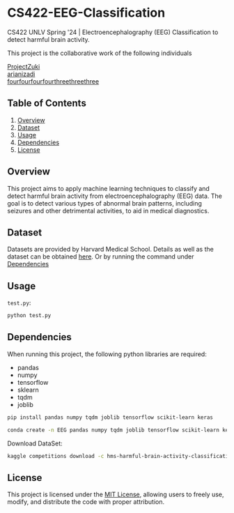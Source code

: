 # CS422-EEG-Classification

CS422 UNLV Spring '24 | Electroencephalography (EEG) Classification to detect harmful brain activity.

This project is the collaborative work of the following individuals


[ProjectZuki](https://github.com/ProjectZuki) </br>
[arianizadi](https://github.com/arianizadi) </br>
[fourfourfourfourthreethreethree](https://github.com/fourfourfourfourthreethreethree) </br>

## Table of Contents

1. [Overview](#overview)
2. [Dataset](#dataset)
3. [Usage](#usage)
4. [Dependencies](#dependencies)
5. [License](#license)

## Overview

This project aims to apply machine learning techniques to classify and detect harmful brain activity from electroencephalography (EEG) data. The goal is to detect various types of abnormal brain patterns, including seizures and other detrimental activities, to aid in medical diagnostics.

## Dataset

Datasets are provided by Harvard Medical School. Details as well as the dataset can be obtained [here](https://www.kaggle.com/competitions/hms-harmful-brain-activity-classification/data).
Or by running the command under [Dependencies](#dependencies)

## Usage
`test.py`: 
```bash
python test.py
```

## Dependencies
When running this project, the following python libraries are required:
- pandas
- numpy
- tensorflow
- sklearn
- tqdm
- joblib

```bash
pip install pandas numpy tqdm joblib tensorflow scikit-learn keras
```

```bash
conda create -n EEG pandas numpy tqdm joblib tensorflow scikit-learn keras
```

Download DataSet:
```bash
kaggle competitions download -c hms-harmful-brain-activity-classification
```

## License

This project is licensed under the [MIT License](LICENSE), allowing users to freely use, modify, and distribute the code with proper attribution.
